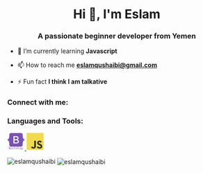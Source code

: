 <h1 align="center">Hi 👋, I'm Eslam</h1>
<h3 align="center">A passionate beginner developer from Yemen</h3>

- 🌱 I’m currently learning **Javascript**

- 📫 How to reach me **eslamqushaibi@gmail.com**

- ⚡ Fun fact **I think I am talkative**

<h3 align="left">Connect with me:</h3>
<p align="left">
</p>

<h3 align="left">Languages and Tools:</h3>
<p align="left"> <a href="https://getbootstrap.com" target="_blank" rel="noreferrer"> <img src="https://raw.githubusercontent.com/devicons/devicon/master/icons/bootstrap/bootstrap-plain-wordmark.svg" alt="bootstrap" width="40" height="40"/> </a> <a href="https://developer.mozilla.org/en-US/docs/Web/JavaScript" target="_blank" rel="noreferrer"> <img src="https://raw.githubusercontent.com/devicons/devicon/master/icons/javascript/javascript-original.svg" alt="javascript" width="40" height="40"/> </a> </p>

<p><img align="left" src="https://github-readme-stats.vercel.app/api/top-langs?username=eslamqushaibi&show_icons=true&locale=en&layout=compact" alt="eslamqushaibi" /></p>

<p>&nbsp;<img align="center" src="https://github-readme-stats.vercel.app/api?username=eslamqushaibi&show_icons=true&locale=en" alt="eslamqushaibi" /></p>
